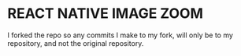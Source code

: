 # REACT NATIVE IMAGE ZOOM

I forked the repo so any commits I make to my fork, will only be to my repository, and not the original repository.
